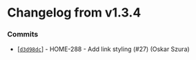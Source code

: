 # Changelog from v1.3.4
### Commits
* [[`d3d98dc`](http://github.com/smart-evolution/shpanel/commit/d3d98dc3c31547a2547a37e4f70cb8485610f867)] - HOME-288 - Add link styling (#27) (Oskar Szura)